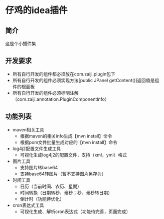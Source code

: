 # 仔鸡的idea插件

## 简介

这是个小插件集

## 开发要求

- 所有自行开发的组件都必须放在com.zaiji.plugin包下
- 所有自行开发的组件必须实现方法[public JPanel getContent()]返回值是组件的根面板
- 所有自行开发的组件必须标明注解（com.zaiji.annotation.PluginComponentInfo）

## 功能列表

- maven相关工具
    - 根据maven的相关info生成【mvn install】命令
    - 根据pom文件批量生成对应的【mvn install】命令
- log4j2配置文件生成工具
  - 可视化生成log4j2的配置文件，支持（xml，yml）格式
- 图片工具
  - 支持图片转base64
  - 支持base64转图片（暂不支持图片另存为）
- 时间工具
  - 日历（当前时间、农历、星期）
  - 时间转换（日期转秒、毫秒；秒、毫秒转日期）
  - 倒计时（功能待优化）
- cron表达式工具
  - 可视化生成、解析cron表达式（功能待完善，页面完成）
